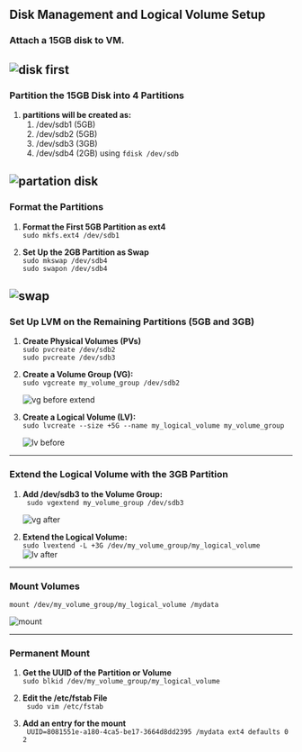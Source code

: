 ## Disk Management and Logical Volume Setup 
### Attach a 15GB disk to VM.  
![disk first](https://github.com/user-attachments/assets/e98cc162-6be6-44bc-a300-0b1d8501be1d)  
------------------------------
###  Partition the 15GB Disk into 4 Partitions
1. **partitions will be created as:**
   1. /dev/sdb1 (5GB)
   2. /dev/sdb2 (5GB)
   3. /dev/sdb3 (3GB)
   4. /dev/sdb4 (2GB)
using `fdisk /dev/sdb`

![partation disk](https://github.com/user-attachments/assets/c6d4fe49-966d-4f3b-af0e-5382d50cf84a)
------------------------------------------------
### Format the Partitions
1. **Format the First 5GB Partition as ext4**  
`sudo mkfs.ext4 /dev/sdb1`  

2. **Set Up the 2GB Partition as Swap**  
`sudo mkswap /dev/sdb4`  
`sudo swapon /dev/sdb4`  

![swap](https://github.com/user-attachments/assets/12b73f6c-46a5-4982-be95-f3830c9b3cb4)  
--------------------------------------
### Set Up LVM on the Remaining Partitions (5GB and 3GB)  
1. **Create Physical Volumes (PVs)**  
   `sudo pvcreate /dev/sdb2`    
   `sudo pvcreate /dev/sdb3`    

3. **Create a Volume Group (VG):**  
   `sudo vgcreate my_volume_group /dev/sdb2`   

   ![vg before extend](https://github.com/user-attachments/assets/0e43f457-123f-4b9b-aa48-005182125bc8)   

3. **Create a Logical Volume (LV):**  
   `sudo lvcreate --size +5G --name my_logical_volume my_volume_group`  
  
   ![lv before](https://github.com/user-attachments/assets/05461e0a-c488-4d21-8b25-fa602d7aa2de)   
------
### Extend the Logical Volume with the 3GB Partition  
1. **Add /dev/sdb3 to the Volume Group:**   
   ` sudo vgextend my_volume_group /dev/sdb3`
   
   ![vg after](https://github.com/user-attachments/assets/09e48e77-f405-490f-a27c-76e5d2fb21eb)

2. **Extend the Logical Volume:**   
    `sudo lvextend -L +3G /dev/my_volume_group/my_logical_volume`
   ![lv after](https://github.com/user-attachments/assets/2a2a570b-8ead-404f-b79c-7f7c2c99e406)
----------------------------
### Mount Volumes  
 `mount /dev/my_volume_group/my_logical_volume /mydata`  
 
 ![mount](https://github.com/user-attachments/assets/974ae1d2-515a-4480-8065-f1bd55d3764d)    

***

 ### Permanent Mount   
 1. **Get the UUID of the Partition or Volume**   
   ` sudo blkid /dev/my_volume_group/my_logical_volume  `
 
 2. **Edit the /etc/fstab File**  
    ` sudo vim /etc/fstab`

 3. **Add an entry for the mount**  
   ` UUID=8081551e-a180-4ca5-be17-3664d8dd2395 /mydata ext4 defaults 0 2`

 



   








